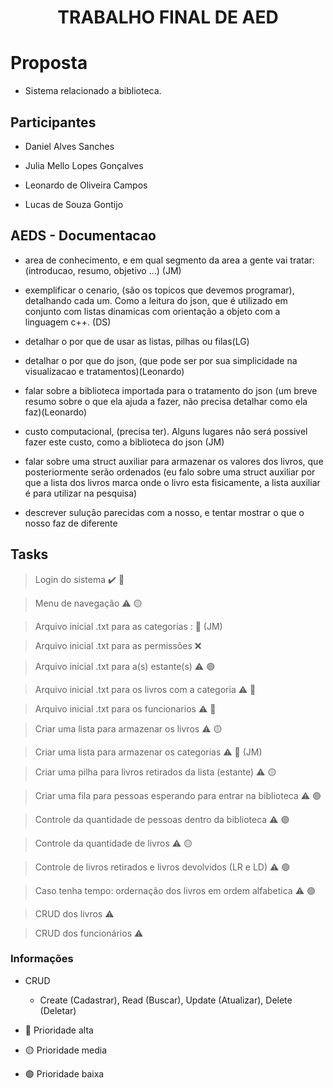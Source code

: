 <h1 align="center">TRABALHO FINAL DE AED</h1>

# Proposta

- Sistema relacionado a biblioteca.

## Participantes

- Daniel Alves Sanches

- Julia Mello Lopes Gonçalves

- Leonardo de Oliveira Campos

- Lucas de Souza Gontijo

## AEDS - Documentacao

- area de conhecimento, e em qual segmento da area a gente vai tratar: (introducao, resumo, objetivo ...) (JM)

- exemplificar o cenario, (são os topicos que devemos programar), detalhando cada um. Como a leitura do json, que é utilizado em conjunto com listas dinamicas com orientação a objeto com a linguagem c++. (DS)

- detalhar o por que de usar as listas, pilhas ou filas(LG)

- detalhar o por que do json, (que pode ser por sua simplicidade na visualizacao e tratamentos)(Leonardo)

- falar sobre a biblioteca importada para o tratamento do json (um breve resumo sobre o que ela ajuda a fazer, não precisa detalhar como ela faz)(Leonardo)

- custo computacional, (precisa ter). Alguns lugares não será possivel fazer este custo, como a biblioteca do json (JM)

- falar sobre uma struct auxiliar para armazenar os valores dos livros, que posteriormente serão ordenados (eu falo sobre uma struct auxiliar por que a lista dos livros marca onde o livro esta fisicamente, a lista auxiliar é para utilizar na pesquisa)

- descrever sulução parecidas com a nosso, e tentar mostrar o que o nosso faz de diferente

## Tasks

> Login do sistema :heavy_check_mark: 🔴

> Menu de navegação :warning: 🟡

> Arquivo inicial .txt para as categorias : 🔴 (JM)

> Arquivo inicial .txt para as permissões :x: 

> Arquivo inicial .txt para a(s) estante(s) :warning: 🟢

> Arquivo inicial .txt para os livros com a categoria :warning: 🔴 

> Arquivo inicial .txt para os funcionarios :warning: 🔴 

> Criar uma lista para armazenar os livros :warning: 🟡

> Criar uma lista para armazenar os categorias :warning: 🔴 (JM)

> Criar uma pilha para livros retirados da lista (estante) :warning: 🟡

> Criar uma fila para pessoas esperando para entrar na biblioteca :warning: 🟢

> Controle da quantidade de pessoas dentro da biblioteca :warning: 🟢

> Controle da quantidade de livros :warning: 🟡

> Controle de livros retirados e livros devolvidos (LR e LD) :warning: 🟢

> Caso tenha tempo: ordernação dos livros em ordem alfabetica :warning: 🟢

> CRUD dos livros :warning:

> CRUD dos funcionários :warning:

### Informações

- CRUD
  - Create (Cadastrar), Read (Buscar), Update (Atualizar), Delete (Deletar)

- 🔴 Prioridade alta
- 🟡 Prioridade media
- 🟢 Prioridade baixa

